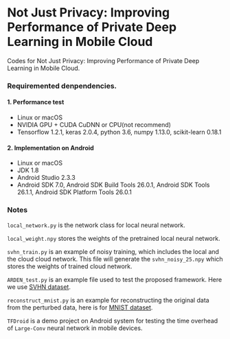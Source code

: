 # Not Just Privacy: Improving Performance of Private Deep Learning in Mobile Cloud

Codes for Not Just Privacy: Improving Performance of Private Deep Learning in Mobile Cloud. 

### Requiremented denpendencies.

#### 1. Performance test
- Linux or macOS
- NVIDIA GPU + CUDA CuDNN or CPU(not recommend)
- Tensorflow 1.2.1, keras 2.0.4, python 3.6, numpy 1.13.0, scikit-learn 0.18.1

#### 2. Implementation on Android
- Linux or macOS
- JDK 1.8
- Android Studio 2.3.3
- Android SDK 7.0, Android SDK Build Tools 26.0.1, Android SDK Tools 26.1.1, Android SDK Platform Tools 26.0.1

### Notes
`local_network.py` is the network class for local neural network.

`local_weight.npy` stores the weights of the pretrained local neural network.

`svhn_train.py` is an example of noisy training, which includes the local and the cloud cloud network. This file will generate the `svhn_noisy_25.npy` which stores the weights of trained cloud network. 

`ARDEN_test.py` is an example file used to test the proposed framework. Here we use [SVHN dataset](http://ufldl.stanford.edu/housenumbers/).

`reconstruct_mnist.py` is an example for reconstructing the original data from the perturbed data, here is for [MNIST dataset](http://yann.lecun.com/exdb/mnist/).

`TFDroid` is a demo project on Android system for testing the time overhead of `Large-Conv` neural network in mobile devices.
